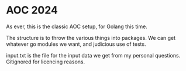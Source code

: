 # AOC 2024

As ever, this is the classic AOC setup, for Golang this time.

The structure is to throw the various things into packages. We can get whatever go modules we want, and judicious use of tests.

input.txt is the file for the input data we get from my personal questions. Gitignored for licencing reasons.